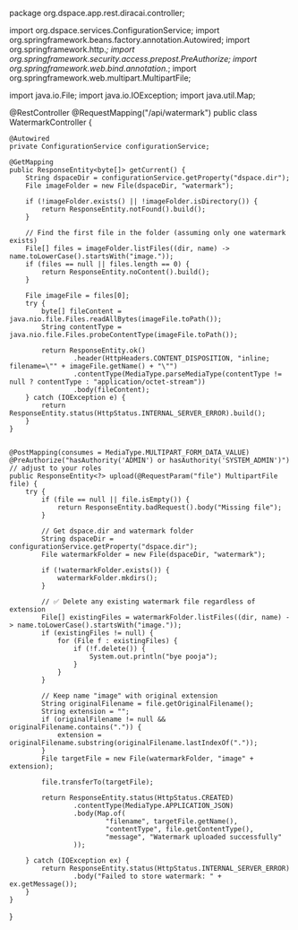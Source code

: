 package org.dspace.app.rest.diracai.controller;


import org.dspace.services.ConfigurationService;
import org.springframework.beans.factory.annotation.Autowired;
import org.springframework.http.*;
import org.springframework.security.access.prepost.PreAuthorize;
import org.springframework.web.bind.annotation.*;
import org.springframework.web.multipart.MultipartFile;

import java.io.File;
import java.io.IOException;
import java.util.Map;

@RestController
@RequestMapping("/api/watermark")
public class WatermarkController {

    @Autowired
    private ConfigurationService configurationService;

    @GetMapping
    public ResponseEntity<byte[]> getCurrent() {
        String dspaceDir = configurationService.getProperty("dspace.dir");
        File imageFolder = new File(dspaceDir, "watermark");

        if (!imageFolder.exists() || !imageFolder.isDirectory()) {
            return ResponseEntity.notFound().build();
        }

        // Find the first file in the folder (assuming only one watermark exists)
        File[] files = imageFolder.listFiles((dir, name) -> name.toLowerCase().startsWith("image."));
        if (files == null || files.length == 0) {
            return ResponseEntity.noContent().build();
        }

        File imageFile = files[0];
        try {
            byte[] fileContent = java.nio.file.Files.readAllBytes(imageFile.toPath());
            String contentType = java.nio.file.Files.probeContentType(imageFile.toPath());

            return ResponseEntity.ok()
                    .header(HttpHeaders.CONTENT_DISPOSITION, "inline; filename=\"" + imageFile.getName() + "\"")
                    .contentType(MediaType.parseMediaType(contentType != null ? contentType : "application/octet-stream"))
                    .body(fileContent);
        } catch (IOException e) {
            return ResponseEntity.status(HttpStatus.INTERNAL_SERVER_ERROR).build();
        }
    }


    @PostMapping(consumes = MediaType.MULTIPART_FORM_DATA_VALUE)
    @PreAuthorize("hasAuthority('ADMIN') or hasAuthority('SYSTEM_ADMIN')") // adjust to your roles
    public ResponseEntity<?> upload(@RequestParam("file") MultipartFile file) {
        try {
            if (file == null || file.isEmpty()) {
                return ResponseEntity.badRequest().body("Missing file");
            }

            // Get dspace.dir and watermark folder
            String dspaceDir = configurationService.getProperty("dspace.dir");
            File watermarkFolder = new File(dspaceDir, "watermark");

            if (!watermarkFolder.exists()) {
                watermarkFolder.mkdirs();
            }

            // ✅ Delete any existing watermark file regardless of extension
            File[] existingFiles = watermarkFolder.listFiles((dir, name) -> name.toLowerCase().startsWith("image."));
            if (existingFiles != null) {
                for (File f : existingFiles) {
                    if (!f.delete()) {
                        System.out.println("bye pooja");
                    }
                }
            }

            // Keep name "image" with original extension
            String originalFilename = file.getOriginalFilename();
            String extension = "";
            if (originalFilename != null && originalFilename.contains(".")) {
                extension = originalFilename.substring(originalFilename.lastIndexOf("."));
            }
            File targetFile = new File(watermarkFolder, "image" + extension);

            file.transferTo(targetFile);

            return ResponseEntity.status(HttpStatus.CREATED)
                    .contentType(MediaType.APPLICATION_JSON)
                    .body(Map.of(
                            "filename", targetFile.getName(),
                            "contentType", file.getContentType(),
                            "message", "Watermark uploaded successfully"
                    ));

        } catch (IOException ex) {
            return ResponseEntity.status(HttpStatus.INTERNAL_SERVER_ERROR)
                    .body("Failed to store watermark: " + ex.getMessage());
        }
    }


}

